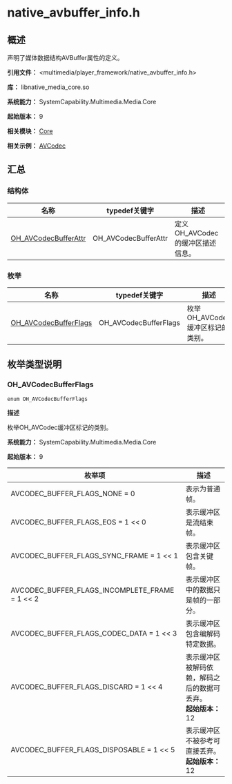 # native_avbuffer_info.h

<!--Kit: AVCodec Kit-->
<!--Subsystem: Multimedia-->
<!--Owner: @zhanghongran-->
<!--Designer: @dpy2650--->
<!--Tester: @cyakee-->
<!--Adviser: @zengyawen-->

## 概述

声明了媒体数据结构AVBuffer属性的定义。

**引用文件：** <multimedia/player_framework/native_avbuffer_info.h>

**库：** libnative_media_core.so

**系统能力：** SystemCapability.Multimedia.Media.Core

**起始版本：** 9

**相关模块：** [Core](capi-core.md)

**相关示例：** [AVCodec](https://gitcode.com/openharmony/applications_app_samples/tree/master/code/BasicFeature/Media/AVCodec)

## 汇总

### 结构体

| 名称 | typedef关键字 | 描述 |
| -- | -- | -- |
| [OH_AVCodecBufferAttr](capi-core-oh-avcodecbufferattr.md) | OH_AVCodecBufferAttr | 定义OH_AVCodec的缓冲区描述信息。 |

### 枚举

| 名称 | typedef关键字 | 描述 |
| -- | -- | -- |
| [OH_AVCodecBufferFlags](#oh_avcodecbufferflags) | OH_AVCodecBufferFlags | 枚举OH_AVCodec缓冲区标记的类别。 |

## 枚举类型说明

### OH_AVCodecBufferFlags

```
enum OH_AVCodecBufferFlags
```

**描述**

枚举OH_AVCodec缓冲区标记的类别。

**系统能力：** SystemCapability.Multimedia.Media.Core

**起始版本：** 9

| 枚举项 | 描述 |
| -- | -- |
| AVCODEC_BUFFER_FLAGS_NONE = 0 | 表示为普通帧。 |
| AVCODEC_BUFFER_FLAGS_EOS = 1 << 0 | 表示缓冲区是流结束帧。 |
| AVCODEC_BUFFER_FLAGS_SYNC_FRAME = 1 << 1 | 表示缓冲区包含关键帧。 |
| AVCODEC_BUFFER_FLAGS_INCOMPLETE_FRAME = 1 << 2 | 表示缓冲区中的数据只是帧的一部分。 |
| AVCODEC_BUFFER_FLAGS_CODEC_DATA = 1 << 3 | 表示缓冲区包含编解码特定数据。 |
| AVCODEC_BUFFER_FLAGS_DISCARD = 1 << 4 | 表示缓冲区被解码依赖，解码之后的数据可丢弃。	<br>**起始版本：** 12 |
| AVCODEC_BUFFER_FLAGS_DISPOSABLE = 1 << 5 | 表示缓冲区不被参考可直接丢弃。	<br>**起始版本：** 12 |


